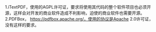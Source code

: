 1.iTextPDF，使用的AGPL许可证，要求将使用其代码的整个软件项目也必须开源，这样会对开发的商业软件造成不利影响，迫使的商业软件也需要开源。
2.PDFBox， https://pdfbox.apache.org/，使用的协议是Apache 2.0许可证，没有这样的要求。
